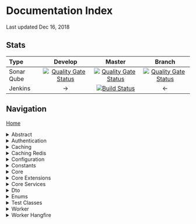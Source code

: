# Documentation Index

Last updated Dec 16, 2018

## Stats

| Type | Develop | Master | Branch |
| :--- | :---: | :---: | :---: |
| Sonar Qube | [![Quality Gate Status](http://ec2-52-41-240-180.us-west-2.compute.amazonaws.com/api/project_badges/measure?project=StandardDot%3Adevelop&metric=alert_status)](http://ec2-52-41-240-180.us-west-2.compute.amazonaws.com/dashboard?id=StandardDot%3Adevelop) | [![Quality Gate Status](http://ec2-52-41-240-180.us-west-2.compute.amazonaws.com/api/project_badges/measure?project=StandardDot%3Amaster&metric=alert_status)](http://ec2-52-41-240-180.us-west-2.compute.amazonaws.com/dashboard?id=StandardDot%3Amaster) | [![Quality Gate Status](http://ec2-52-41-240-180.us-west-2.compute.amazonaws.com/api/project_badges/measure?project=StandardDot%3Abranch&metric=alert_status)](http://ec2-52-41-240-180.us-west-2.compute.amazonaws.com/dashboard?id=StandardDot%3Abranch) |
| Jenkins | -> | [![Build Status](http://ec2-34-217-32-249.us-west-2.compute.amazonaws.com:8080/buildStatus/icon?job=StandardDot)](http://ec2-34-217-32-249.us-west-2.compute.amazonaws.com:8080/job/StandardDot/buildTimeTrend) | <- |

## Navigation

[Home](/README.md)

<details><summary>Abstract</summary>
<p>

* [Abstract]() - [Package]()
	* [Caching]()
	* [Configuration]()
	* [Core Services]()
	* [Data Structures]()
	*	<details>
		<summary>Testing</summary>
		<p>

		* [Integration Tests]()
			* [Caching]()
			* [Configuration]()
			* [Core Services]()
		* [Unit Tests]()
			* [Abstract Implementations]()
			* [Abstract Objects]()
			* [Caching]()
			* [Configuration]()
			* [Core Services]()
			* [Test Configuration Metadatas]()
			* [Test Configurations]()

		</p>
		</details>
</p>
</details>

<details><summary>Authentication</summary>
<p>

* [Authentication]() - [Package]()
	* [Hmac](/src/Authentication/Hmac/API%20Integration%20Help/HMAC%20Authentication%20Help.md)
	* [Jwt]()
	* <details>
		<summary>Testing</summary>
		<p>

		* [Integration Tests]()
			* [Hmac]()
		* [Unit Tests]()
			* [Hmac]()
			* [Jwt]()

		</p>
	  </details>
</p>
</details>

<details><summary>Caching</summary>
<p>

* [Caching]() - [Package]()
	* <details>
		<summary>Testing</summary>
		<p>

		* [Unit Tests]()

		</p>
	  </details>
</p>
</details>

<details><summary>Caching Redis</summary>
<p>

* [Caching Redis]() - [Package]()
	* [Abstract]()
	* [DataStructures]()
	* [Dto]()
	* [Enums]()
	* [Providers]()
	* [Service]()
	* <details>
		<summary>Testing</summary>
		<p>

		* [Unit Tests]()
			* [Configuration]()
			* [Dto]()

		</p>
	  </details>
</p>
</details>

<details><summary>Configuration</summary>
<p>

* [Configuration]() - [Package]()
	* <details>
		<summary>Testing</summary>
		<p>

		* [Integration Tests]()
		* [Unit Tests]()

		</p>
	  </details>
</p>
</details>

<details><summary>Constants</summary>
<p>

* [Constants]() - [Package]()
	* <details>
		<summary>Testing</summary>
		<p>

		* [Unit Tests]()

		</p>
	  </details>
</p>
</details>

<details><summary>Core</summary>
<p>

* [Core]() - [Package]()
	* [Event]()
	* <details>
		<summary>Testing</summary>
		<p>

		* [Unit Tests]()
			* [Event]()

		</p>
	  </details>
</p>
</details>

<details><summary>Core Extensions</summary>
<p>

* [Core Extensions]() - [Package]()
	* [DataContract]()
	* [Object]()
		* [Deep Clone]()
	* <details>
		<summary>Testing</summary>
		<p>

		* [Unit Tests]()
			* [DataContract]()
			* [Object]()
				* [Deep Clone]()

		</p>
	  </details>
</p>
</details>

<details><summary>Core Services</summary>
<p>

* [Core Services]() - [Package]()
	* [Extensions]()
	* [Logging]()
	* [Manager]()
	* [Pagination]()
	* [Serialization]()
	* <details>
		<summary>Testing</summary>
		<p>

		* [Integration Tests]()
			* [Logging]()
			* [Serialization]()
		* [Unit Tests]()
			* [Extensions]()
			* [Logging]()
			* [Pagination]()
			* [Serialization]()

		</p>
	  </details>
</p>
</details>

<details><summary>Dto</summary>
<p>

* [Caching Redis]() - [Package]()
	* [Core  Services]()
	* [Exception]()
	* <details>
		<summary>Testing</summary>
		<p>

		* [Integration Tests]()
			* [Core  Services]()
			* [Exception]()
		* [Unit Tests]()
			* [Core  Services]()
			* [Exception]()

		</p>
	  </details>
</p>
</details>

<details><summary>Enums</summary>
<p>

* [Enums]() - [Package]()
	* <details>
		<summary>Testing</summary>
		<p>

		* [Unit Tests]()

		</p>
	  </details>
</p>
</details>

<details><summary>Test Classes</summary>
<p>

* [Test Classes]() - No Package (Used for testing)
	* [Abstract Implementation]()
	* [TestConfigurationMetadatas]()
	* [TestConfiguration]()
</p>
</details>

<details><summary>Worker</summary>
<p>

* [Worker]() - No Package, in development
	<!-- * <details>
		<summary>Testing</summary>
		<p>

		* [Unit Tests]()
			* [Configuration]()
			* [Dto]()

		</p>
	  </details> -->
</p>
</details>

<details><summary>Worker Hangfire</summary>
<p>

* [Worker Hangfire]() - No Package, in development
	<!-- * <details>
		<summary>Testing</summary>
		<p>

		* [Unit Tests]()
			* [Configuration]()
			* [Dto]()

		</p>
	  </details> -->
</p>
</details>